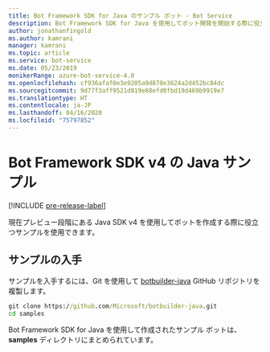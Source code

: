 ```yaml
---
title: Bot Framework SDK for Java のサンプル ボット - Bot Service
description: Bot Framework SDK for Java を使用してボット開発を開始する際に役立つサンプル ボットについて説明します。
author: jonathanfingold
ms.author: kamrani
manager: kamrani
ms.topic: article
ms.service: bot-service
ms.date: 05/23/2019
monikerRange: azure-bot-service-4.0
ms.openlocfilehash: cf936afaf0e3e9205a9d870e3624a2d452bc84dc
ms.sourcegitcommit: 9d77f3aff9521d819e88efd0fbd19d469b9919e7
ms.translationtype: HT
ms.contentlocale: ja-JP
ms.lasthandoff: 04/16/2020
ms.locfileid: "75797852"
---
```

# <a name="bot-framework-sdk-v4-java-samples"></a>Bot Framework SDK v4 の Java サンプル
[!INCLUDE [pre-release-label](../includes/pre-release-label.md)]

現在プレビュー段階にある Java SDK v4 を使用してボットを作成する際に役立つサンプルを使用できます。

## <a name="get-the-samples"></a>サンプルの入手
サンプルを入手するには、Git を使用して [botbuilder-java](https://github.com/Microsoft/botbuilder-java) GitHub リポジトリを複製します。

```cmd
git clone https://github.com/Microsoft/botbuilder-java.git
cd samples
```
Bot Framework SDK for Java を使用して作成されたサンプル ボットは、**samples** ディレクトリにまとめられています。
